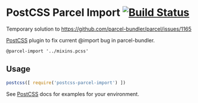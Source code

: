 # PostCSS Parcel Import [![Build Status][ci-img]][ci]

Temporary solution to https://github.com/parcel-bundler/parcel/issues/1165

[PostCSS] plugin to fix current @import bug in parcel-bundler.

[PostCSS]: https://github.com/postcss/postcss
[ci-img]:  https://travis-ci.org/mendrik/postcss-parcel-import.svg
[ci]:      https://travis-ci.org/mendrik/postcss-parcel-import

```
@parcel-import '../mixins.pcss'
```

## Usage

```js
postcss([ require('postcss-parcel-import') ])
```

See [PostCSS] docs for examples for your environment.
